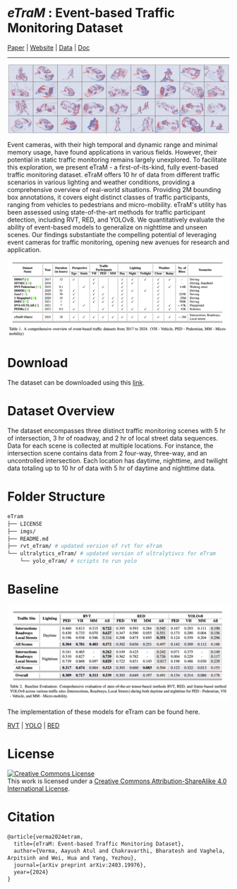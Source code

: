 # *eTraM* : Event-based Traffic Monitoring Dataset 

<div>
<a href="https://arxiv.org/abs/2403.19976"> Paper</a> |
<a href="https://eventbasedvision.github.io/eTraM
/">Website</a> |
<a href="https://docs.google.com/forms/d/e/1FAIpQLSfH2LI5oqWWfose-pBC3dsbaAMvRQuv0BI93njV_5wQjYx83w/viewform">Data</a> |
<a href="https://eventbasedvision.github.io/eTraM/docs/eTraM%20Dataset%20Documentation.pdf" target="_blank">Doc </a>
</div>
<hr>
<img src="./imgs/teaserImage.png"/>

Event cameras, with their high temporal and dynamic range and minimal memory usage, have found applications in various fields. However, their potential in static traffic monitoring remains largely unexplored. To facilitate this exploration, we present eTraM - a first-of-its-kind, fully event-based traffic monitoring dataset. eTraM offers 10 hr of data from different traffic scenarios in various lighting and weather conditions, providing a comprehensive overview of real-world situations. Providing 2M bounding box annotations, it covers eight distinct classes of traffic participants, ranging from vehicles to pedestrians and micro-mobility. eTraM's utility has been assessed using state-of-the-art methods for traffic participant detection, including RVT, RED, and YOLOv8. We quantitatively evaluate the ability of event-based models to generalize on nighttime and unseen scenes. Our findings substantiate the compelling potential of leveraging event cameras for traffic monitoring, opening new avenues for research and application.

<img src="./imgs/Related_Dataset_Table.png"/>

# Download 

The dataset can be downloaded using this [link](https://docs.google.com/forms/d/e/1FAIpQLSfH2LI5oqWWfose-pBC3dsbaAMvRQuv0BI93njV_5wQjYx83w/viewform).


# Dataset Overview

The dataset encompasses three distinct traffic monitoring scenes with 5 hr of intersection, 3 hr of roadway, and 2 hr of local street data sequences. Data for each scene is collected at multiple locations. For instance, the intersection scene contains data from 2 four-way, three-way, and an uncontrolled intersection. Each location has daytime, nighttime, and twilight data totaling up to 10 hr of data with 5 hr of daytime and nighttime data.

# Folder Structure
```sh
eTram
├── LICENSE
├── imgs/
├── README.md
├── rvt_eTram/ # updated version of rvt for eTram 
└── ultralytics_eTram/ # updated version of ultralytivcs for eTram
    └── yolo_eTram/ # scripts to run yolo
```

# Baseline

<img src="./imgs/Baseline_Results.png"> </img>

The implementation of these models for eTram can be found here.

[RVT](./rvt_eTram/) |
[YOLO](./ultralytics_eTram/yolo_eTram/) | 
[RED]()

# License

<a rel="license" href="http://creativecommons.org/licenses/by-sa/4.0/"><img alt="Creative Commons License" style="border-width:0" src="https://i.creativecommons.org/l/by-sa/4.0/88x31.png" /></a><br />This work is licensed under a <a rel="license" href="http://creativecommons.org/licenses/by-sa/4.0/">Creative Commons Attribution-ShareAlike 4.0 International License</a>.

# Citation

```
@article{verma2024etram,
  title={eTraM: Event-based Traffic Monitoring Dataset},
  author={Verma, Aayush Atul and Chakravarthi, Bharatesh and Vaghela, Arpitsinh and Wei, Hua and Yang, Yezhou},
  journal={arXiv preprint arXiv:2403.19976},
  year={2024}
}
  ```
